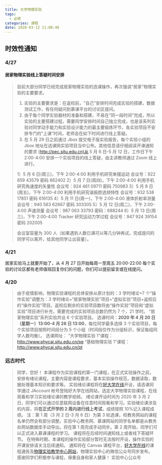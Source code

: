 ```yaml
---
title: 大学物理实验
tags:
  - 必修
categories: 课程
date: 2020-03-12 11:08:48
---
```


## 时效性通知

<!--more-->

### 4/27

#### 居家物理实验线上答疑时间安排

> 目前大部分同学已经完成居家物理实验的选课操作，再次强调“居家”物理实验的主要要求。
>
> 1. 实验的主要要求是：在返校前，“自己”安排时间完成实验的搭建，数据测试工作，有任何疑问到慕课平台的讨论区提问。
> 2. 由于每个同学实验器材的准备和搭建，不易在“同一段时间”完成，所以实验的主要搭建过程，需要同学安排时间自己独立完成，也是该系列实验对同学动手能力和实验设计能力的最主要锻炼环节，各实验项目不安排专门的“上课”时间，老师会在如下时间进行线上答疑。
> 3. 在 5 月 29 日之前通过 Jbox 提交电子版实验报告，每个实验小组的 Jbox 地址在选课网实验项目当中公布。其他信息请仔细阅读开课通知的要求 (<http://pec.sjtu.edu.cn)从> 5 月 6 日-5 月 12 日，工作日下午 2:00-4:00 安排一个实验项目的线上答疑，由主讲教师通过 Zoom 线上进行。
>
> 1）5 月 6 日(周三)，下午 2:00-4:00 利用手机研究单摆运动 会议号：922 859 43579 密码 862402
> 2）5 月 7 日(周四)，下午 2:00-4:00 利用手机研究角速度的矢量性 会议号：924 461 09711 密码 750983
> 3）5 月 8 日(周五)，下午 2:00-4:00 利用手机研究谐振腔选频特性 会议号：932 538 17851 密码 616135
> 4）5 月 11 日(周一)，下午 2:00-4:00 液体折射率测量 会议号：940 563 62667 密码 303305
> 5）5 月 12 日(周二)，下午 2:00-4:00 声速测量 会议号：987 063 33793 密码：688244
> 6）5 月 13 日(周三)，下午 2:00-4:00 Tracker 研究运动力学过程 会议号：947 924 39154 密码 202005
>
> 会议室容量为 300 人（如果遇到人数已满可以等几分钟再试，完成提问的同学可以离开，给其他同学让出容量）。

### 4/21

居家实验马上就要开始了，从 4 月 27 日开始每周一至周五 20:00-22:00 每个实验的讨论区都有老师值班回复你们的问题，你们可以提前留言或在线提问。

### 4/20

> 由于疫情影响，物理实验课程的总体安排从原计划的：3 学时绪论+7 个“操作实验”调整为：3 学时绪论+“居家物理实验”项目+“虚拟实验”项目+返校后的“操作实验”项目。返校后剩余的实验项目数将由“操作实验”项目和“虚拟实验”项目进行补充，需要完成的实验项目总数仍然为 7 个，21 学时。
> “居家物理实验”系列实验共设 6 个实验项目。
> 选课时间：**2020 年 4 月 20 日（星期一）13:00-4 月 26 日 13:00**，每位同学最多选择 3 个实验项目，每个实验项目按照时间段分为 5 个小组（时间段仅作为分组标识，保证每组同学人数均衡）。
> 选课网址：
> “大学物理实验 1”课程：<http://www.phycai.sjtu.edu.cn/pe>
> “基础物理实验 1”课程：<http://www.phycai.sjtu.edu.cn/pt>

### 远古时代

> 同学，您好！
> 本课程作为实验课程的第一门课程，在正式实验操作之前，安排有绪论课程，主要内容是课程要求，基本实验操作规范，数据读取，数据处理基本知识和要求等。
> 实验绪论课程将在[好大学在线](http://www.cnmooc.org)开设，请选课同学通过 JAccount 帐号登陆好大学在线网站，选定大学物理实验课程，在线观看和学习实验绪论课的教学视频。
> 绪论课开设时间为 2020 年 3 月 2 日，同学们可以通过任意联网设备在任意时间观看和学习。实验绪论课涉及的内容，将**在正式开学的 2 周内进行线上考试**，成绩按照 10%记入课程成绩。
> 注：第 1 周（3 月 2 日-3 月 6 日）为第 3 轮选课，校教务网站的课程名单仍然会有部分调整。实验中心教务网、慕课网站的同学名单都是从教务处网站数据库手动导出。将在第 1 周完成手动同步。第 2 周开始，同学们可以正式进入慕课课程的学习。
> 课程将在后续时间通知线上或者线下答疑环节。
> 在特殊时期，本课程的操作实验部分暂时无法按时开设，操作实验的开课安排请关注后续通知。
> 通知将在 Canvas 课程平台，[好大学在线](http://www.cnmooc.org)的课程通告及[物理实验教学中心网站](http://pec.sjtu.edu.cn)，物理实验中心的微信公众号同步发布。
> 感谢同学们积极参与课程，保重自身和家人健康！
> 实验中心公众号
